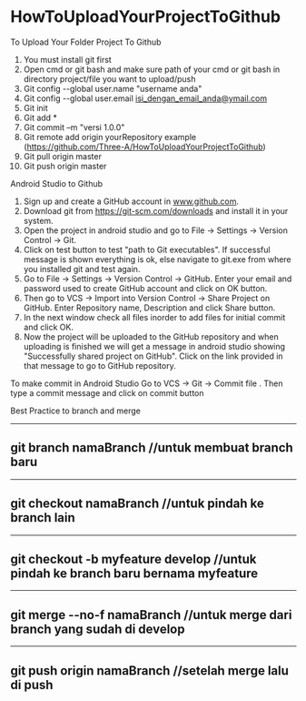 # HowToUploadYourProjectToGithub
To Upload Your Folder Project To Github

1.  You must install git first
2.  Open cmd or git bash and make sure path of your cmd or git bash in directory project/file you want to upload/push
3.  Git config --global user.name "username anda" 
4.  Git config --global user.email isi_dengan_email_anda@ymail.com 
5.  Git init 
6.  Git add * 
7.  Git commit –m "versi 1.0.0" 
8.  Git remote add origin yourRepository example (https://github.com/Three-A/HowToUploadYourProjectToGithub)
9.  Git pull origin master 
10. Git push origin master 


Android Studio to Github
1. Sign up and create a GitHub account in www.github.com.
2. Download git from https://git-scm.com/downloads and install it in your system.
3. Open the project in android studio and go to File -> Settings -> Version Control -> Git.
4. Click on test button to test "path to Git executables". If successful message is shown everything is ok, else navigate to git.exe from  where you installed git and test again.
5. Go to File -> Settings -> Version Control -> GitHub. Enter your email and password used to create GitHub account and click on OK button.
6. Then go to VCS -> Import into Version Control -> Share Project on GitHub. Enter Repository name, Description and click Share button.
7. In the next window check all files inorder to add files for initial commit and click OK.
8. Now the project will be uploaded to the GitHub repository and when uploading is finished we will get a message in android studio showing "Successfully shared project on GitHub". Click on the link provided in that message to go to GitHub repository.

To make commit in Android Studio
Go to VCS -> Git -> Commit file . Then type a commit message and click on commit button

Best Practice to branch and merge

---------------------------------
git branch namaBranch             //untuk membuat branch baru
---------------------------------

---------------------------------
git checkout namaBranch           //untuk pindah ke branch lain
---------------------------------

---------------------------------
git checkout -b myfeature develop //untuk pindah ke branch baru bernama myfeature
---------------------------------

---------------------------------
git merge --no-f namaBranch       //untuk merge dari branch yang sudah di develop
---------------------------------

---------------------------------
git push origin namaBranch        //setelah merge lalu di push
---------------------------------


